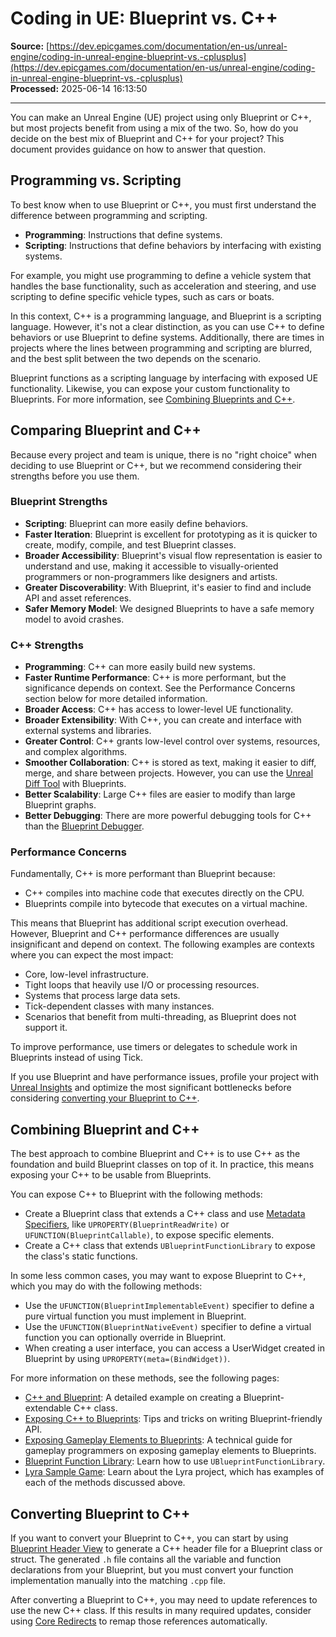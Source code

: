 # Coding in UE: Blueprint vs. C++

**Source:** [https://dev.epicgames.com/documentation/en-us/unreal-engine/coding-in-unreal-engine-blueprint-vs.-cplusplus](https://dev.epicgames.com/documentation/en-us/unreal-engine/coding-in-unreal-engine-blueprint-vs.-cplusplus)  
**Processed:** 2025-06-14 16:13:50

---

You can make an Unreal Engine (UE) project using only Blueprint or C++, but most projects benefit from using a mix of the two. So, how do you decide on the best mix of Blueprint and C++ for your project? This document provides guidance on how to answer that question.

## Programming vs. Scripting

To best know when to use Blueprint or C++, you must first understand the difference between programming and scripting.

-   **Programming**: Instructions that define systems.
-   **Scripting**: Instructions that define behaviors by interfacing with existing systems.

For example, you might use programming to define a vehicle system that handles the base functionality, such as acceleration and steering, and use scripting to define specific vehicle types, such as cars or boats.

In this context, C++ is a programming language, and Blueprint is a scripting language. However, it's not a clear distinction, as you can use C++ to define behaviors or use Blueprint to define systems. Additionally, there are times in projects where the lines between programming and scripting are blurred, and the best split between the two depends on the scenario.

Blueprint functions as a scripting language by interfacing with exposed UE functionality. Likewise, you can expose your custom functionality to Blueprints. For more information, see [Combining Blueprints and C++](/documentation/en-us/unreal-engine/coding-in-unreal-engine-blueprint-vs.-cplusplus#combiningblueprintsandc++).

## Comparing Blueprint and C++

Because every project and team is unique, there is no "right choice" when deciding to use Blueprint or C++, but we recommend considering their strengths before you use them.

### Blueprint Strengths

-   **Scripting**: Blueprint can more easily define behaviors.
-   **Faster Iteration**: Blueprint is excellent for prototyping as it is quicker to create, modify, compile, and test Blueprint classes.
-   **Broader Accessibility**: Blueprint's visual flow representation is easier to understand and use, making it accessible to visually-oriented programmers or non-programmers like designers and artists.
-   **Greater Discoverability**: With Blueprint, it's easier to find and include API and asset references.
-   **Safer Memory Model**: We designed Blueprints to have a safe memory model to avoid crashes.

### C++ Strengths

-   **Programming**: C++ can more easily build new systems.
-   **Faster Runtime Performance**: C++ is more performant, but the significance depends on context. See the Performance Concerns section below for more detailed information.
-   **Broader Access**: C++ has access to lower-level UE functionality.
-   **Broader Extensibility**: With C++, you can create and interface with external systems and libraries.
-   **Greater Control**: C++ grants low-level control over systems, resources, and complex algorithms.
-   **Smoother Collaboration**: C++ is stored as text, making it easier to diff, merge, and share between projects. However, you can use the [Unreal Diff Tool](/documentation/en-us/unreal-engine/ue-diff-tool-in-unreal-engine) with Blueprints.
-   **Better Scalability**: Large C++ files are easier to modify than large Blueprint graphs.
-   **Better Debugging**: There are more powerful debugging tools for C++ than the [Blueprint Debugger](/documentation/en-us/unreal-engine/blueprint-debugger-in-unreal-engine).

### Performance Concerns

Fundamentally, C++ is more performant than Blueprint because:

-   C++ compiles into machine code that executes directly on the CPU.
-   Blueprints compile into bytecode that executes on a virtual machine.

This means that Blueprint has additional script execution overhead. However, Blueprint and C++ performance differences are usually insignificant and depend on context. The following examples are contexts where you can expect the most impact:

-   Core, low-level infrastructure.
-   Tight loops that heavily use I/O or processing resources.
-   Systems that process large data sets.
-   Tick-dependent classes with many instances.
-   Scenarios that benefit from multi-threading, as Blueprint does not support it.

To improve performance, use timers or delegates to schedule work in Blueprints instead of using Tick.

If you use Blueprint and have performance issues, profile your project with [Unreal Insights](/documentation/en-us/unreal-engine/unreal-insights-in-unreal-engine) and optimize the most significant bottlenecks before considering [converting your Blueprint to C++](/documentation/en-us/unreal-engine/coding-in-unreal-engine-blueprint-vs.-cplusplus#convertingyourblueprinttoc++).

## Combining Blueprint and C++

The best approach to combine Blueprint and C++ is to use C++ as the foundation and build Blueprint classes on top of it. In practice, this means exposing your C++ to be usable from Blueprints.

You can expose C++ to Blueprint with the following methods:

-   Create a Blueprint class that extends a C++ class and use [Metadata Specifiers](/documentation/en-us/unreal-engine/metadata-specifiers-in-unreal-engine), like `UPROPERTY(BlueprintReadWrite)` or `UFUNCTION(BlueprintCallable)`, to expose specific elements.
-   Create a C++ class that extends `UBlueprintFunctionLibrary` to expose the class's static functions.

In some less common cases, you may want to expose Blueprint to C++, which you may do with the following methods:

-   Use the `UFUNCTION(BlueprintImplementableEvent)` specifier to define a pure virtual function you must implement in Blueprint.
-   Use the `UFUNCTION(BlueprintNativeEvent)` specifier to define a virtual function you can optionally override in Blueprint.
-   When creating a user interface, you can access a UserWidget created in Blueprint by using `UPROPERTY(meta=(BindWidget))`.

For more information on these methods, see the following pages:

-   [C++ and Blueprint](/documentation/en-us/unreal-engine/cpp-and-blueprints-example): A detailed example on creating a Blueprint-extendable C++ class.
-   [Exposing C++ to Blueprints](/documentation/en-us/unreal-engine/exposing-cplusplus-to-blueprints-visual-scripting-in-unreal-engine): Tips and tricks on writing Blueprint-friendly API.
-   [Exposing Gameplay Elements to Blueprints](/documentation/en-us/unreal-engine/exposing-gameplay-elements-to-blueprints-visual-scripting-in-unreal-engine): A technical guide for gameplay programmers on exposing gameplay elements to Blueprints.
-   [Blueprint Function Library](/documentation/en-us/unreal-engine/blueprint-function-libraries-in-unreal-engine): Learn how to use `UBlueprintFunctionLibrary`.
-   [Lyra Sample Game](/documentation/en-us/unreal-engine/lyra-sample-game-in-unreal-engine): Learn about the Lyra project, which has examples of each of the methods discussed above.

## Converting Blueprint to C++

If you want to convert your Blueprint to C++, you can start by using [Blueprint Header View](/documentation/en-us/unreal-engine/an-overview-of-the-blueprint-header-view-in-unreal-engine) to generate a C++ header file for a Blueprint class or struct. The generated `.h` file contains all the variable and function declarations from your Blueprint, but you must convert your function implementation manually into the matching `.cpp` file.

After converting a Blueprint to C++, you may need to update references to use the new C++ class. If this results in many required updates, consider using [Core Redirects](/documentation/en-us/unreal-engine/core-redirects-in-unreal-engine) to remap those references automatically.